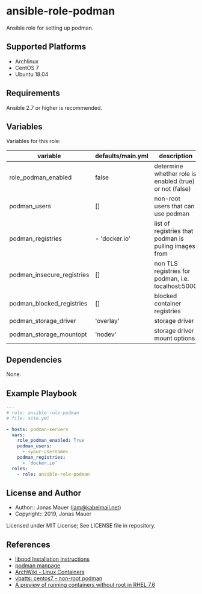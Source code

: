 # ansible-role-podman

Ansible role for setting up podman.

## Supported Platforms

* Archlinux
* CentOS 7
* Ubuntu 18.04

## Requirements

Ansible 2.7 or higher is recommended.

## Variables

Variables for this role:

| variable | defaults/main.yml | description |
| -------- | ---------------------------------- | ----------- |
| role_podman_enabled | false | determine whether role is enabled (true) or not (false) |
| podman_users | [] | non-root users that can use podman |
| podman_registries | - 'docker.io' | list of registries that podman is pulling images from |
| podman_insecure_registries | [] | non TLS registries for podman, i.e. localhost:5000 |
| podman_blocked_registries | [] | blocked container registries |
| podman_storage_driver | 'overlay' | storage driver |
| podman_storage_mountopt | 'nodev' | storage driver mount options |

## Dependencies

None.

## Example Playbook

```yaml
---
# role: ansible-role-podman
# file: site.yml

- hosts: podman-servers
  vars:
    role_podman_enabled: True
    podman_users:
      - <your-username>
    podman_registries:
      - 'docker.io'
  roles:
    - role: ansible-role-podman
```

## License and Author

- Author:: Jonas Mauer (<jam@kabelmail.net>)
- Copyright:: 2019, Jonas Mauer

Licensed under MIT License;
See LICENSE file in repository.

## References

- [libpod Installation Instructions](https://github.com/containers/libpod/blob/master/install.md)
- [podman manpage](https://github.com/containers/libpod/blob/master/docs/podman.1.md)
- [ArchWiki - Linux Containers](https://wiki.archlinux.org/index.php/Linux_Containers)
- [vbatts: centos7 - non-root podman](https://asciinema.org/a/221441)
- [A preview of running containers without root in RHEL 7.6](https://www.redhat.com/en/blog/preview-running-containers-without-root-rhel-76)
